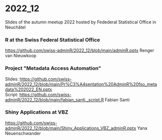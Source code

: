 # 2022_12

Slides of the autumn meetup 2022 hosted by Fedederal Statistical Office in Neuchâtel

### R at the Swiss Federal Statistical Office
https://github.com/swiss-adminR/2022_12/blob/main/adminR.pptx
Renger van Nieuwkoop

### Project "Metadata Access Automation"
Slides: https://github.com/swiss-adminR/2022_12/blob/main/Pr%C3%A4sentation%20AdminR%20fso_metadata%202022_EN.pptx  
Script: https://github.com/swiss-adminR/2022_12/blob/main/fabian_santi._script.R 
Fabian Santi

### Shiny Applications at VBZ
https://github.com/swiss-adminR/2022_12/blob/main/Shiny_Applications_VBZ_adminR.pptx
Yana Neuenschwander
